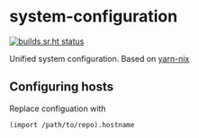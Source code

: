 # system-configuration

[![builds.sr.ht status](https://builds.sr.ht/~dbalan.svg?search=system-configuration)](https://builds.sr.ht/~dbalan?search=system-configuration)

Unified system configuration. Based on [yarn-nix](https://github.com/yacinehmito/yarn-nix)

## Configuring hosts

Replace configuation with

```
(import /path/to/repo).hostname
```

